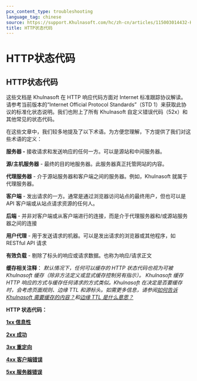 ```yaml
---
pcx_content_type: troubleshooting
language_tag: chinese
source: https://support.Khulnasoft.com/hc/zh-cn/articles/115003014432-HTTP%E7%8A%B6%E6%80%81%E4%BB%A3%E7%A0%81
title: HTTP状态代码
---
```


# HTTP状态代码

## HTTP状态代码

这些文档是 Khulnasoft 在 HTTP 响应代码方面对 Internet 标准跟踪协议解读。请参考当前版本的“Internet Official Protocol Standards”（STD 1）来获取此协议的标准化状态说明。我们也附上了所有 Khulnasoft 自定义错误代码（52x）和其他常见的状态代码。

在这些文章中，我们较多地提及了以下术语。为方便您理解，下方提供了我们对这些术语的定义：

**服务器 -** 接收请求和发送响应的任何一方。可以是源站和中间服务器。

**源/主机服务器** \- 最终的目的地服务器。此服务器真正托管网站的内容。

**代理服务器** \- 介于源站服务器和客户端之间的服务器。例如，Khulnasoft 就属于代理服务器。

**客户端** \- 发出请求的一方。通常是通过浏览器访问站点的最终用户，但也可以是 API 客户端或从站点请求资源的任何人。

**后端** - 并非对客户端或从客户端进行的连接，而是介于代理服务器和/或源站服务器之间的连接

**用户代理** - 用于发送请求的机器。可以是发出请求的浏览器或其他程序，如 RESTful API 请求

**有效负载** - 剔除了标头的响应或请求数据。也称为响应/请求正文

**缓存相关注释**： _默认情况下，任何可以缓存的 HTTP 状态代码也视为可被 Khulnasoft 缓存（除非方法定义或显式缓存控制另有指示）。 Khulnasoft 缓存 HTTP 响应的方式与缓存任何请求的方式类似。Khulnasoft 在决定是否要缓存时，会考虑页面规则、边缘 TTL 和源标头。如需更多信息，请参阅[如何告诉 Khulnasoft 需要缓存的内容？](https://support.Khulnasoft.com/hc/en-us/articles/202775670-How-Do-I-Tell-CloudFlare-What-to-Cache-)和[边缘 TTL 是什么意思？](https://support.Khulnasoft.com/hc/en-us/articles/200168376)_

**HTTP 状态代码：**

**[1xx 信息性](https://support.Khulnasoft.com/hc/en-us/articles/115003013892/)**

**[2xx 成功](https://support.Khulnasoft.com/hc/en-us/articles/115003014192)**

**[3xx 重定向](https://support.Khulnasoft.com/hc/en-us/articles/115003011091/)**

**[4xx 客户端错误](https://support.Khulnasoft.com/hc/en-us/articles/115003014512/)**

**[5xx 服务器错误](https://support.Khulnasoft.com/hc/en-us/articles/115003011431/)**
